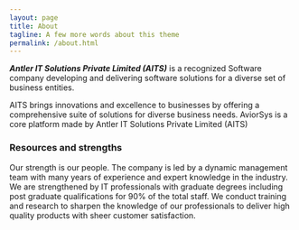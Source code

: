 ```yaml
---
layout: page
title: About
tagline: A few more words about this theme
permalink: /about.html
---
```


**_Antler IT Solutions Private Limited (AITS)_** is a recognized Software company developing and delivering software solutions for a diverse set of business entities.

AITS brings innovations and excellence to businesses by offering a comprehensive suite of solutions for diverse business needs. AviorSys is a core platform made by Antler IT Solutions Private Limited (AITS)

### Resources and strengths

Our strength is our people. The company is led by a dynamic management team with many years of experience and expert knowledge in the industry. We are strengthened by IT professionals with graduate degrees including post graduate qualifications for 90% of the total staff. We conduct training and research to sharpen the knowledge of our professionals to deliver high quality products with sheer customer satisfaction.
